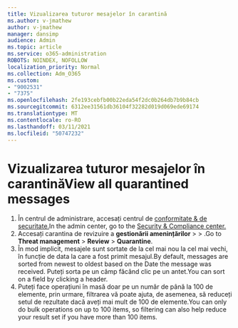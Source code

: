 ```yaml
---
title: Vizualizarea tuturor mesajelor în carantină
ms.author: v-jmathew
author: v-jmathew
manager: dansimp
audience: Admin
ms.topic: article
ms.service: o365-administration
ROBOTS: NOINDEX, NOFOLLOW
localization_priority: Normal
ms.collection: Adm_O365
ms.custom:
- "9002531"
- "7375"
ms.openlocfilehash: 2fe193cebfb00b22eda54f2dc0b264db7b9b84cb
ms.sourcegitcommit: 6312ee31561db36104f32282d019d069ede69174
ms.translationtype: MT
ms.contentlocale: ro-RO
ms.lasthandoff: 03/11/2021
ms.locfileid: "50747232"
---
```

# <a name="view-all-quarantined-messages"></a><span data-ttu-id="4fe90-102">Vizualizarea tuturor mesajelor în carantină</span><span class="sxs-lookup"><span data-stu-id="4fe90-102">View all quarantined messages</span></span>

1. <span data-ttu-id="4fe90-103">În centrul de administrare, accesați centrul de [conformitate & de securitate.](https://go.microsoft.com/fwlink/p/?linkid=2077143)</span><span class="sxs-lookup"><span data-stu-id="4fe90-103">In the admin center, go to the [Security & Compliance center.](https://go.microsoft.com/fwlink/p/?linkid=2077143)</span></span>
2. <span data-ttu-id="4fe90-104">Accesați carantina de revizuire a **gestionării amenințărilor**  >    >  .</span><span class="sxs-lookup"><span data-stu-id="4fe90-104">Go to **Threat management** > **Review** > **Quarantine**.</span></span>
3. <span data-ttu-id="4fe90-105">În mod implicit, mesajele sunt sortate de la cel mai nou la cel mai vechi, în funcție de data la care a fost primit mesajul.</span><span class="sxs-lookup"><span data-stu-id="4fe90-105">By default, messages are sorted from newest to oldest based on the Date the message was received.</span></span> <span data-ttu-id="4fe90-106">Puteți sorta pe un câmp făcând clic pe un antet.</span><span class="sxs-lookup"><span data-stu-id="4fe90-106">You can sort on a field by clicking a header.</span></span>
4. <span data-ttu-id="4fe90-107">Puteți face operațiuni în masă doar pe un număr de până la 100 de elemente, prin urmare, filtrarea vă poate ajuta, de asemenea, să reduceți setul de rezultate dacă aveți mai mult de 100 de elemente.</span><span class="sxs-lookup"><span data-stu-id="4fe90-107">You can only do bulk operations on up to 100 items, so filtering can also help reduce your result set if you have more than 100 items.</span></span>
